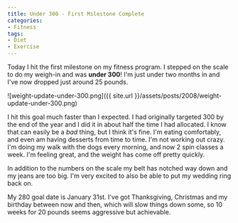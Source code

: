 ```yaml
---
title: Under 300 - First Milestone Complete
categories:
- Fitness
tags:
- Diet
- Exercise
---
```


Today I hit the first milestone on my fitness program. I stepped on the scale to do my weigh-in and was **under 300**! I'm just under two months in and I've now dropped just around 25 pounds.

![weight-update-under-300.png]({{ site.url }}/assets/posts/2008/weight-update-under-300.png)

I hit this goal much faster than I expected. I had originally targeted 300 by the end of the year and I did it in about half the time I had allocated. I know that can easily be a _bad_ thing, but I think it's fine. I'm eating comfortably, and even am having desserts from time to time. I'm not working out crazy. I'm doing my walk with the dogs every morning, and now 2 spin classes a week. I'm feeling great, and the weight has come off pretty quickly.

In addition to the numbers on the scale my belt has notched way down and my jeans are too big. I'm very excited to also be able to put my wedding ring back on.

My 280 goal date is January 31st. I've got Thanksgiving, Christmas and my birthday between now and then, which will slow things down some, so 10 weeks for 20 pounds seems aggressive but achievable.
